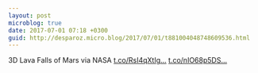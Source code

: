 ```yaml
---
layout: post
microblog: true
date: 2017-07-01 07:18 +0300
guid: http://desparoz.micro.blog/2017/07/01/t881004048748609536.html
---
```

3D Lava Falls of Mars via NASA [t.co/RsI4qXtIg...](https://t.co/RsI4qXtIgI) [t.co/nIO68p5DS...](https://t.co/nIO68p5DSU)
